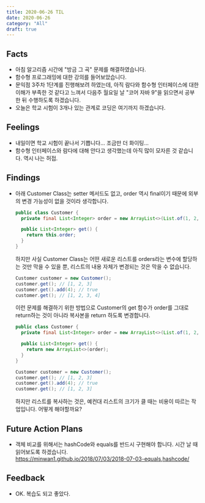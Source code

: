```yaml
---
title: 2020-06-26 TIL
date: 2020-06-26
category: "All"
draft: true
---
```


## Facts

- 아침 알고리즘 시간에 "방금 그 곡" 문제를 해결하였습니다.
- 함수형 프로그래밍에 대한 강의를 들어보았습니다.
- 문익점 3주차 1단계를 진행해보려 하였는데, 아직 람다와 함수형 인터페이스에 대한 이해가 부족한 것 같다고 느껴서 다음주 월요일 날 "코어 자바 9"을 읽으면서 공부한 뒤 수행하도록 하겠습니다.
- 오늘은 학교 시험이 3개나 있는 관계로 코딩은 여기까지 하겠습니다.

## Feelings

- 내일이면 학교 시험이 끝나서 기쁩니다... 조금만 더 화이팅...
- 함수형 인터페이스와 람다에 대해 안다고 생각했는데 아직 많이 모자른 것 같습니다. 역시 나는 허접.

## Findings

- 아래 Customer Class는 setter 메서드도 없고, order 역시 final이기 때문에 외부의 변경 가능성이 없을 것이라 생각합니다.

  ```java
  public class Customer {
    private final List<Integer> order = new ArrayList<>(List.of(1, 2, 3));
  
    public List<Integer> get() {
      return this.order;
    }
  }
  ```

    하지만 사실 Customer Class는 어떤 새로운 리스트를 orders라는 변수에 할당하는 것만 막을 수 있을 뿐, 리스트의 내용 자체가 변경되는 것은 막을 수 없습니다.

  ```java
  Customer customer = new Customer();
  customer.get(); // [1, 2, 3]
  customer.get().add(4); // true
  customer.get(); // [1, 2, 3, 4]
  ```

    이런 문제를 해결하기 위한 방법으로 Customer의 get 함수가 order를 그대로 return하는 것이 아니라 복사본을 return 하도록 변경합니다.

  ```java
  public class Customer {
    private final List<Integer> order = new ArrayList<>(List.of(1, 2, 3));
  
    public List<Integer> get() {
      return new ArrayList<>(order);
    }
  }

  Customer customer = new Customer();
  customer.get(); // [1, 2, 3]
  customer.get().add(4); // true
  customer.get(); // [1, 2, 3]
  ```

    하지만 리스트를 복사하는 것은, 예컨대 리스트의 크기가 클 때는 비용이 따르는 작업입니다. 어떻게 해야할까요?

## Future Action Plans

- 객체 비교를 위해서는 hashCode와 equals를 반드시 구현해야 합니다. 시간 날 때 읽어보도록 하겠습니다.  
https://minwan1.github.io/2018/07/03/2018-07-03-equals,hashcode/

## Feedback

- OK. 복습도 되고 좋았다.
